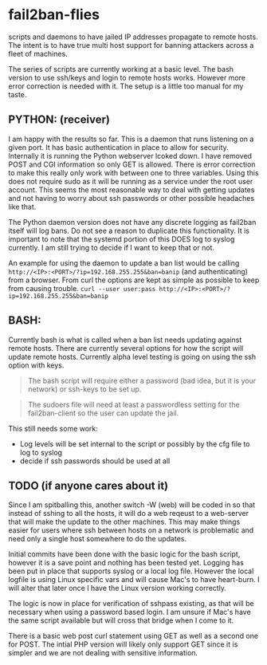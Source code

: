 # fail2ban-flies
scripts and daemons to have jailed IP addresses propagate to remote hosts.  The intent is to have true multi host support for banning attackers across a fleet of machines.

The series of scripts are currently working at a basic level.  The bash version to use ssh/keys and login to remote hosts works.  However more error correction is needed with it.  The setup is a little too manual for my taste.

## PYTHON: (receiver)
I am happy with the results so far.  This is a daemon that runs listening on a given port.  It has basic authentication in place to allow for security.  Internally it is running the Python webserver lcoked down.  I have removed POST and CGI information so only GET is allowed.  There is error correction to make this really only work with between one to three variables.  Using this does not require sudo as it will be running as a service under the root user account.  This seems the most reasonable way to deal with getting updates and not having to worry about ssh passwords or other possible headaches like that.

The Python daemon version does not have any discrete logging as fail2ban itself will log bans.  Do not see a reason to duplicate this functionality.  It is important to note that the systemd portion of this DOES log to syslog currently.  I am still trying to decide if I want to keep that or not.  

An example for using the daemon to update a ban list would be calling `http://<IP>:<PORT>/?ip=192.168.255.255&ban=banip` (and authenticating) from a browser.  From curl the options are kept as simple as possible to keep from causing trouble.  `curl --user user:pass http://<IP>:<PORT>/?ip=192.168.255.255&ban=banip`


## BASH:
Currently bash is what is called when a ban list needs updating against remote hosts.  There are currently several options for how the script will update remote hosts.  Currently alpha level testing is going on using the ssh option with keys.

> The bash script will require either a password (bad idea, but it is your network) or ssh-keys to be set up.

> The sudoers file will need at least a passwordless setting for the fail2ban-client so the user can update the jail.

This still needs some work:
* Log levels will be set internal to the script or possibly by the cfg file to log to syslog
* decide if ssh passwords should be used at all

## TODO (if anyone cares about it)

Since I am spitballing this, another switch -W (web) will be coded in so that instead of sshing to all the hosts, it will do a web reqeust to a web-server that will make the update to the other machines.  This may make things easier for users where ssh between hosts on a network is problematic and need only a single host  somewhere to do the updates.

Initial commits have been done with the basic logic for the bash script, however it is a save point and nothing has been tested yet.  Logging has been put in place that supports syslog or a local log file.  However the local logfile is using Linux specific vars and will cause Mac's to have heart-burn.  I will alter that later once I have the Linux version working correctly.

The logic is now in place for verification of sshpass existing, as that will be necessary when using a password based login.  I am unsure if Mac's have the same script available but will cross that bridge when I come to it.

There is a basic web post curl statement using GET as well as a second one for POST.  The intial PHP version will likely only support GET since it is simpler and we are not dealing with sensitive information.
